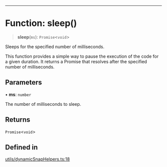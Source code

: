 ***

# Function: sleep()

> **sleep**(`ms`): `Promise`\<`void`\>

Sleeps for the specified number of milliseconds.

This function provides a simple way to pause the execution of the code for a
given duration. It returns a Promise that resolves after the specified
number of milliseconds.

## Parameters

• **ms**: `number`

The number of milliseconds to sleep.

## Returns

`Promise`\<`void`\>

## Defined in

[utils/dynamicSnapHelpers.ts:18](https://github.com/asifqatar/Snapper/blob/906ddfcaf1558e94a3ec8d6df532b24adee091b6/utils/dynamicSnapHelpers.ts#L18)
